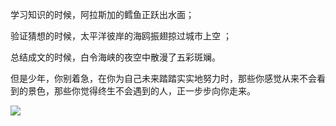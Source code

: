 学习知识的时候，阿拉斯加的鳕鱼正跃出水面；

验证猜想的时候，太平洋彼岸的海鸥振翅掠过城市上空 ；

总结成文的时候，白令海峡的夜空中散漫了五彩斑斓。

但是少年，你别着急，在你为自己未来踏踏实实地努力时，那些你感觉从来不会看到的景色，那些你觉得终生不会遇到的人，正一步步向你走来。

<img src="https://github-readme-stats.vercel.app/api?username=demigodliu&show_icons=true&theme=dracula&hide_title=true" />

